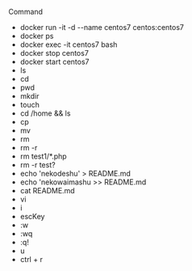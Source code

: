 Command
- docker run -it -d --name centos7 centos:centos7
- docker ps
- docker exec -it centos7 bash
- docker stop centos7
- docker start centos7
- ls
- cd
- pwd
- mkdir
- touch
- cd /home && ls
- cp
- mv
- rm
- rm -r
- rm test1/*.php
- rm -r test?
- echo 'nekodeshu' > README.md
- echo 'nekowaimashu >> README.md
- cat README.md
- vi
- i
- escKey
- :w
- :wq
- :q!
- u
- ctrl + r
